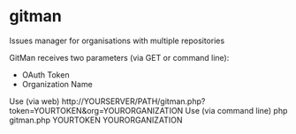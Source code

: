 # gitman
Issues manager for organisations with multiple repositories

GitMan receives two parameters (via GET or command line):

* OAuth Token
* Organization Name

Use (via web) http://YOURSERVER/PATH/gitman.php?token=YOURTOKEN&org=YOURORGANIZATION
Use (via command line) php gitman.php YOURTOKEN YOURORGANIZATION
